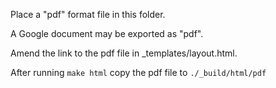 Place a "pdf" format file in this folder. 

A Google document may be exported as "pdf".

Amend the link to the pdf file in _templates/layout.html.

After running `make html` copy the pdf file to `./_build/html/pdf`
